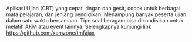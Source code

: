 
Aplikasi Ujian (CBT) yang cepat, ringan dan gesit, cocok untuk berbagai mata pelajaran, dan jenjang pendidikan. Menampung banyak peserta ujian dalam satu waktu bersamaan. Tipe soal beragam bisa dikondisikan untuk melatih AKM atau event lainnya. Selengkapnya kunjungi link 
https://github.com/xamzone/tmfajax
<!--
**cbtforakm/cbtforakm** is a ✨ _special_ ✨ repository because its `README.md` (this file) appears on your GitHub profile.

Here are some ideas to get you started:

- 🔭 I’m currently working on ...
- 🌱 I’m currently learning ...
- 👯 I’m looking to collaborate on ...
- 🤔 I’m looking for help with ...
- 💬 Ask me about ...
- 📫 How to reach me: ...
- 😄 Pronouns: ...
- ⚡ Fun fact: ...

Aplikasi Ujian (CBT) yang cepat, ringan dan gesit, cocok untuk berbagai mata pelajaran, dan jenjang pendidikan. Menampung banyak peserta ujian dalam satu waktu bersamaan. Tipe soal beragam bisa dikondisikan untuk melatih AKM atau event lainnya. Projek ini merupakan forking dari TMF (TCExam Mobile Friendly) dengan tambahan fitur dan perbaikan.
